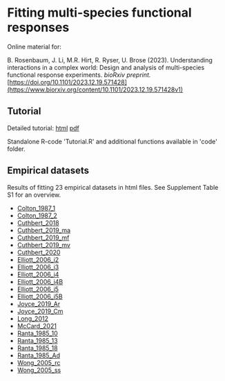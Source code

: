 # Fitting multi-species functional responses

Online material for:

B. Rosenbaum, J. Li, M.R. Hirt, R. Ryser, U. Brose (2023). Understanding interactions in a complex world: Design and analysis of multi-species functional response experiments. <i>bioRxiv preprint.</i> [https://doi.org/10.1101/2023.12.19.571428](https://www.biorxiv.org/content/10.1101/2023.12.19.571428v1) 

## Tutorial

Detailed tutorial: [html](https://benjamin-rosenbaum.github.io/multispecies_functional_responses/Tutorial.html) [pdf](https://benjamin-rosenbaum.github.io/multispecies_functional_responses/Tutorial.pdf) 

Standalone R-code 'Tutorial.R' and additional functions available in 'code' folder.

## Empirical datasets

Results of fitting 23 empirical datasets in html files. See Supplement Table S1 for an overview.  

- [Colton_1987_1](https://benjamin-rosenbaum.github.io/multispecies_functional_responses/Colton_1.html)
- [Colton_1987_2](https://benjamin-rosenbaum.github.io/multispecies_functional_responses/Colton_2.html)
- [Cuthbert_2018](https://benjamin-rosenbaum.github.io/multispecies_functional_responses/Cuthbert_2018.html)
- [Cuthbert_2019_ma](https://benjamin-rosenbaum.github.io/multispecies_functional_responses/Cuthbert_2019_ma.html)
- [Cuthbert_2019_mf](https://benjamin-rosenbaum.github.io/multispecies_functional_responses/Cuthbert_2019_mf.html)
- [Cuthbert_2019_mv](https://benjamin-rosenbaum.github.io/multispecies_functional_responses/Cuthbert_2019_mv.html)
- [Cuthbert_2020](https://benjamin-rosenbaum.github.io/multispecies_functional_responses/Cuthbert_2020.html)
- [Elliott_2006_i2](https://benjamin-rosenbaum.github.io/multispecies_functional_responses/Elliott_2006_i2.html)
- [Elliott_2006_i3](https://benjamin-rosenbaum.github.io/multispecies_functional_responses/Elliott_2006_i3.html)
- [Elliott_2006_i4](https://benjamin-rosenbaum.github.io/multispecies_functional_responses/Elliott_2006_i4.html)
- [Elliott_2006_i4B](https://benjamin-rosenbaum.github.io/multispecies_functional_responses/Elliott_2006_i4B.html)
- [Elliott_2006_i5](https://benjamin-rosenbaum.github.io/multispecies_functional_responses/Elliott_2006_i5.html)
- [Elliott_2006_i5B](https://benjamin-rosenbaum.github.io/multispecies_functional_responses/Elliott_2006_i5B.html)
- [Joyce_2019_Ar](https://benjamin-rosenbaum.github.io/multispecies_functional_responses/Joyce_2019_Ar.html)
- [Joyce_2019_Cm](https://benjamin-rosenbaum.github.io/multispecies_functional_responses/Joyce_2019_Cm.html)
- [Long_2012](https://benjamin-rosenbaum.github.io/multispecies_functional_responses/Long_2012.html)
- [McCard_2021](https://benjamin-rosenbaum.github.io/multispecies_functional_responses/McCard_2021.html)
- [Ranta_1985_10](https://benjamin-rosenbaum.github.io/multispecies_functional_responses/Ranta_1985_10.html)
- [Ranta_1985_13](https://benjamin-rosenbaum.github.io/multispecies_functional_responses/Ranta_1985_13.html)
- [Ranta_1985_18](https://benjamin-rosenbaum.github.io/multispecies_functional_responses/Ranta_1985_18.html)
- [Ranta_1985_Ad](https://benjamin-rosenbaum.github.io/multispecies_functional_responses/Ranta_1985_Ad.html)
- [Wong_2005_rc](https://benjamin-rosenbaum.github.io/multispecies_functional_responses/Wong_2005_rc.html)
- [Wong_2005_ss](https://benjamin-rosenbaum.github.io/multispecies_functional_responses/Wong_2005_ss.html)
